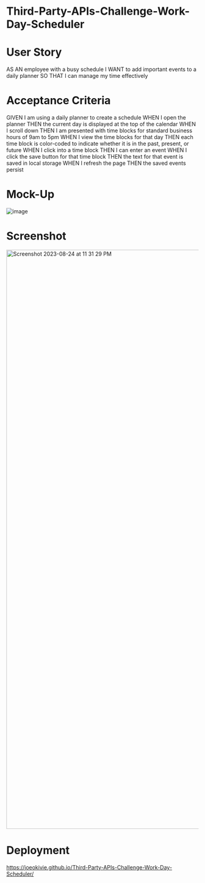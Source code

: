 # Third-Party-APIs-Challenge-Work-Day-Scheduler

# User Story
AS AN employee with a busy schedule
I WANT to add important events to a daily planner
SO THAT I can manage my time effectively

# Acceptance Criteria
GIVEN I am using a daily planner to create a schedule
WHEN I open the planner
THEN the current day is displayed at the top of the calendar
WHEN I scroll down
THEN I am presented with time blocks for standard business hours of 9am to 5pm
WHEN I view the time blocks for that day
THEN each time block is color-coded to indicate whether it is in the past, present, or future
WHEN I click into a time block
THEN I can enter an event
WHEN I click the save button for that time block
THEN the text for that event is saved in local storage
WHEN I refresh the page
THEN the saved events persist

# Mock-Up
![image](https://github.com/Joeokivie/Third-Party-APIs-Challenge-Work-Day-Scheduler/assets/138530272/f6171b1b-fdc2-4a1e-897b-d25ec431c74c)

# Screenshot
<img width="1512" alt="Screenshot 2023-08-24 at 11 31 29 PM" src="https://github.com/Joeokivie/Third-Party-APIs-Challenge-Work-Day-Scheduler/assets/138530272/0ef6c350-feca-4ebb-92cc-3c7b7fa36c8a">

# Deployment 
https://joeokivie.github.io/Third-Party-APIs-Challenge-Work-Day-Scheduler/
